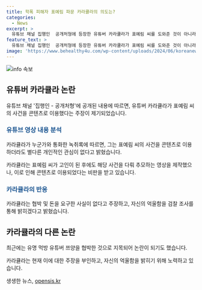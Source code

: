 ```yaml
---
title: 학폭 피해자 표예림 파문 카라큘라의 의도는?
categories:
  - News
excerpt: >
  유튜브 채널 집행인  공개처형에 등장한 유튜버 카라큘라가 표예림 씨를 도와준 것이 아니라 콘텐츠를 위해 이용했다는 주장이 제기되었다. 이에 대한 카라큘라의 발언과 관련하여 녹취록이 공개되었으며, 해당 이슈에 누리꾼들과 다른 유명 유튜버 쯔양과의 갈등까지 논란이 불거졌다. 함께 표예림 씨를 돕는 콘텐츠를 제작하던 측의 주장과 녹취록 내용에 대한 각종 반응이 화제를 모으고 있다.
feature_text: >
  유튜브 채널 집행인  공개처형에 등장한 유튜버 카라큘라가 표예림 씨를 도와준 것이 아니라 콘텐츠를 위해 이용했다는 주장이 제기되었다. 이에 대한 카라큘라의 발언과 관련하여 녹취록이 공개되었으며, 해당 이슈에 누리꾼들과 다른 유명 유튜버 쯔양과의 갈등까지 논란이 불거졌다. 함께 표예림 씨를 돕는 콘텐츠를 제작하던 측의 주장과 녹취록 내용에 대한 각종 반응이 화제를 모으고 있다.
image: 'https://www.behealthy4u.com/wp-content/uploads/2024/06/koreanews.jpg'
---
```


<p><img src="https://www.behealthy4u.com/wp-content/uploads/2024/06/koreanews.jpg" alt="info 속보" /></p>

<h2 data-ke-size="size26">유튜버 카라큘라 논란</h2>

<p data-ke-size="size16">유튜브 채널 '집행인 - 공개처형'에 공개된 내용에 따르면, 유튜버 카라큘라가 표예림 씨의 사건을 콘텐츠로 이용했다는 주장이 제기되었습니다.</p>

<h3><b><span style="color: #1a5490;">유튜브 영상 내용 분석</span></b></h3>

<p data-ke-size="size16">카라큘라가 누군가와 통화한 녹취록에 따르면, 그는 표예림 씨의 사건을 콘텐츠로 이용하더라도 별다른 개인적인 관심이 없다고 밝혔습니다.</p>

<p data-ke-size="size16">카라큘라는 표예림 씨가 고인이 된 후에도 해당 사건을 다뤄 추모하는 영상을 제작했으나, 이로 인해 콘텐츠로 이용되었다는 비판을 받고 있습니다.</p>

<h3><b><span style="color: #1a5490;">카라큘라의 반응</span></b></h3>

<p data-ke-size="size16">카라큘라는 협박 및 돈을 요구한 사실이 없다고 주장하고, 자신의 억울함을 검찰 조사를 통해 밝히겠다고 밝혔습니다.</p>

<h2 data-ke-size="size26">카라큘라의 다른 논란</h2>

<p data-ke-size="size16">최근에는 유명 먹방 유튜버 쯔양을 협박한 것으로 지목되어 논란이 되기도 했습니다.</p>

<p data-ke-size="size16">카라큘라는 현재 이에 대한 주장을 부인하고, 자신의 억울함을 밝히기 위해 노력하고 있습니다.</p>
생생한 뉴스, <a href="https://opensis.kr" rel="dofollow">opensis.kr</a>


